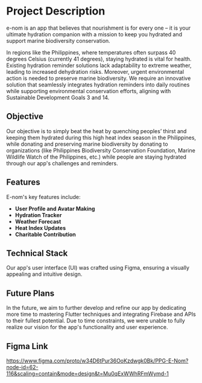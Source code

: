 # Project Description
e-nom is an app that believes that  nourishment is for every one – it is your ultimate hydration companion with a mission to keep you hydrated and support marine biodiversity conservation.

In regions like the Philippines, where temperatures often surpass 40 degrees Celsius (currently 41 degrees), staying hydrated is vital for health. Existing hydration reminder solutions lack adaptability to extreme weather, leading to increased dehydration risks. Moreover, urgent environmental action is needed to preserve marine biodiversity. We require an innovative solution that seamlessly integrates hydration reminders into daily routines while supporting environmental conservation efforts, aligning with Sustainable Development Goals 3 and 14.

## Objective
Our objective is to simply beat the heat by quenching peoples’ thirst and keeping them hydrated during this high heat index season in the Philippines, while donating and preserving marine biodiversity by donating to organizations (like Philippines Biodiversity Conservation Foundation, Marine Wildlife Watch of the Philippines, etc.) while people are staying hydrated through our app's challenges and reminders. 

## Features

E-nom's key features include:

- **User Profile and Avatar Making**
- **Hydration Tracker** 
- **Weather Forecast** 
- **Heat Index Updates** 
- **Charitable Contribution** 

## Technical Stack

Our app's user interface (UI) was crafted using Figma, ensuring a visually appealing and intuitive design. 

## Future Plans

In the future, we aim to further develop and refine our app by dedicating more time to mastering Flutter techniques and integrating Firebase and APIs to their fullest potential. Due to time constraints, we were unable to fully realize our vision for the app's functionality and user experience. 

## Figma Link

https://www.figma.com/proto/w34D6tPur36OoKzdwgk0Bk/PPG-E-Nom?node-id=62-116&scaling=contain&mode=design&t=Mu0qExWWhRFmWymd-1
